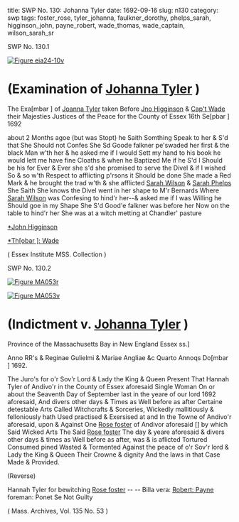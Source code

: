 title: SWP No. 130: Johanna Tyler
date: 1692-09-16
slug: n130
category: swp
tags: foster_rose, tyler_johanna, faulkner_dorothy, phelps_sarah, higginson_john, payne_robert, wade_thomas, wade_captain, wilson_sarah_sr




<div markdown class="doc" id="n130.1">

<div class="doc_id">SWP No. 130.1</div>



<span markdown class="figure">[![Figure eia24-10v](archives/essex/eia/gifs/eia24-10v.gif)](archives/essex/eia/large/eia24-10v.jpg)</span>


# (Examination of [Johanna Tyler](/tag/tyler_johanna.html) )

The Exa[mbar ] of [Joanna Tyler](/tag/tyler_johanna.html) taken Before [Jno Higginson](/tag/higginson_john.html) & [Cap't Wade](/tag/wade_captain.html) their Majesties Justices of the Peace for the County of Essex 16th Se[pbar ] 1692 

about 2 Months agoe (but was Stopt) he Saith Somthing Speak to her & S'd that She Should not Confes She Sd Goode falkner pe'swaded her first & the black Man w'th her & he asked me if I would Sett my hand to his book he would lett me have fine Cloaths & when he Baptized Me if he S'd I Should be his for Ever & Ever she s'd she promised to serve the Divel & if I wished So & so w'th Respect to afflicting p'rsons it Should be done She made a Red Mark & he brought the trad w'th & she afflicted [Sarah Wilson](/tag/wilson_sarah_sr.html) & [Sarah Phelps](/tag/phelps_sarah.html) She Saith She knows the Divel went in her shape to M'r Bernards  Where [Sarah Wilson](/tag/wilson_sarah_sr.html) was Confesing to hind'r her--& asked me if I was Willing he Should goe in my Shape She S'd Good'e falkner was before her Now on the table to hind'r her She was at a witch metting at Chandler' pasture

[*John Higginson](/tag/higginson_john.html)

[*Th[obar ]: Wade](/tag/wade_thomas.html)

( Essex Institute MSS. Collection )


</div>



<div markdown class="doc" id="n130.2">

<div class="doc_id">SWP No. 130.2</div>



<span markdown class="figure">[![Figure MA053r](archives/MA135/small/MA053r.jpg)](archives/MA135/large/MA053r.jpg)</span>



<span markdown class="figure">[![Figure MA053v](archives/MA135/small/MA053v.jpg)](archives/MA135/large/MA053v.jpg)</span>


# (Indictment v. [Johanna Tyler](/tag/tyler_johanna.html) )

Province of the Massachusetts Bay in New England Essex ss.] 

Anno RR's & Reginae Gulielmi & Mariae Angliae &c Quarto Annoqs Do[mbar ] 1692. 

 

The Juro's for o'r Sov'r Lord & Lady the King & Queen Present That Hannah Tyler of Andivo'r in the County of Essex aforesaid Single Woman On or about the Seaventh Day of September last in the yeare of our lord 1692 aforesaid, And divers other days & Times as Well before as after Certaine detestable Arts Called Witchcrafts & Sorceries, Wickedly mallitiously & felloniously hath Used practised & Exersised at and In the Towne of Andivo'r aforesaid, upon & Against One [Rose foster](/tag/foster_rose.html) of Andivor aforesaid [] by which Said Wicked Arts The Said [Rose foster](/tag/foster_rose.html) The day & yeare aforesaid & divers other days & times as Well before as after, was & is aflicted Tortured Consumed pined Wasted & Tormented Against the peace of o'r Sov'r lord & Lady the King & Queen Their Crowne & dignity And the laws in that Case Made & Provided.

(Reverse) 

Hannah Tyler for bewitching [Rose foster](/tag/foster_rose.html) -- -- Billa vera: [Robert: Payne](/tag/payne_robert.html) foreman: Ponet Se Not Guilty

( Mass. Archives, Vol. 135 No. 53 )


</div>

